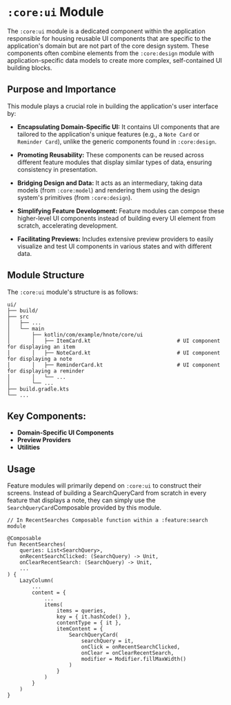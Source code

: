 # `:core:ui` Module

The `:core:ui` module is a dedicated component within the application responsible for housing
reusable UI components that are specific to the application's domain but are not part of the core
design system. These components often combine elements from the `:core:design` module with
application-specific data models to create more complex, self-contained UI building blocks.

## Purpose and Importance

This module plays a crucial role in building the application's user interface by:

- **Encapsulating Domain-Specific UI:** It contains UI components that are tailored to the
  application's unique features (e.g., a `Note Card` or `Reminder Card`), unlike the generic
  components found in `:core:design`.

- **Promoting Reusability:** These components can be reused across different feature modules that
  display similar types of data, ensuring consistency in presentation.

- **Bridging Design and Data:** It acts as an intermediary, taking data models (from `:core:model`)
  and rendering them using the design system's primitives (from `:core:design`).

- **Simplifying Feature Development:** Feature modules can compose these higher-level UI components
  instead of building every UI element from scratch, accelerating development.

- **Facilitating Previews:** Includes extensive preview providers to easily visualize and test UI
  components in various states and with different data.

## Module Structure

The `:core:ui` module's structure is as follows:

```
ui/
├── build/
├── src
│   ├── ...
│   └── main
│       ├── kotlin/com/example/hnote/core/ui
│       │   ├── ItemCard.kt                            # UI component for displaying an item
│       │   ├── NoteCard.kt                            # UI component for displaying a note
│       │   ├── ReminderCard.kt                        # UI component for displaying a reminder
│       │   └── ...
│       └── ...
├── build.gradle.kts
└── ...
```

## Key Components:

- **Domain-Specific UI Components**
- **Preview Providers**
- **Utilities**

## Usage

Feature modules will primarily depend on `:core:ui` to construct their screens. Instead of building
a SearchQueryCard from scratch in every feature that displays a note, they can simply use the
`SearchQueryCard`Composable provided by this module.

```
// In RecentSearches Composable function within a :feature:search module

@Composable
fun RecentSearches(
    queries: List<SearchQuery>,
    onRecentSearchClicked: (SearchQuery) -> Unit,
    onClearRecentSearch: (SearchQuery) -> Unit,
    ...
) {
    LazyColumn(
        ...
        content = {
            ...
            items(
                items = queries,
                key = { it.hashCode() },
                contentType = { it },
                itemContent = {
                    SearchQueryCard(
                        searchQuery = it,
                        onClick = onRecentSearchClicked,
                        onClear = onClearRecentSearch,
                        modifier = Modifier.fillMaxWidth()
                    )
                }
            )
        }
    )
}
```

